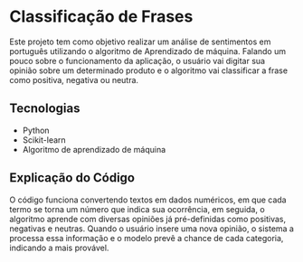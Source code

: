 # Classificação de Frases

Este projeto tem como objetivo realizar um análise de sentimentos em português utilizando o algoritmo de Aprendizado de máquina.
Falando um pouco sobre o funcionamento da aplicação, o usuário vai digitar sua opinião sobre um determinado produto e o algoritmo
vai classificar a frase como positiva, negativa ou neutra.


## Tecnologias

* Python 
* Scikit-learn
* Algoritmo de aprendizado de máquina


## Explicação do Código

O código funciona convertendo textos em dados numéricos, em que cada termo se torna um número que indica sua ocorrência,
em seguida, o algoritmo aprende com diversas opiniões já pré-definidas como positivas, negativas e neutras. Quando o usuário 
insere uma nova opinião, o sistema a processa essa informação e o modelo prevê a chance de cada categoria, indicando a mais 
provável.

 

